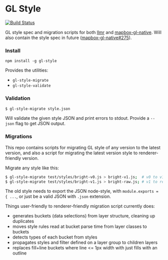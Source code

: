 GL Style
========

[![Build Status](https://magnum.travis-ci.com/mapbox/gl-style.svg?token=6EjGQXFuGMFRr7mgpjEj&branch=reference)](https://magnum.travis-ci.com/mapbox/gl-style)

GL style spec and migration scripts for both [llmr](https://github.com/mapbox/llmr) and
[mapbox-gl-native](https://github.com/mapbox/mapbox-gl-native).
Will also contain the style spec in future ([mapbox-gl-native#275](https://github.com/mapbox/mapbox-gl-native/issues/275)).

### Install

    npm install -g gl-style

Provides the utilities:

* `gl-style-migrate`
* `gl-style-validate`

### Validation

```bash
$ gl-style-migrate style.json
```

Will validate the given style JSON and print errors to stdout. Provide a
`--json` flag to get JSON output.

### Migrations

This repo contains scripts for migrating GL style of any version to the latest version,
and also a script for migrating the latest version style to renderer-friendly version.

Migrate any style like this:

```bash
$ gl-style-migrate test/styles/bright-v0.js > bright-v1.js;  # v0 to v1
$ gl-style-migrate test/styles/bright-v1.js > bright-raw.js; # v1 to renderer-friendly
```

The old style needs to export the JSON node-style, with `module.exports = { ...`,
or just be a valid JSON with `.json` extension.

Things user-friendly to renderer-friendly migration script currently does:

- generates buckets (data selections) from layer structure, cleaning up duplicates
- moves style rules read at bucket parse time from layer classes to buckets
- detects types of each bucket from styles
- propagates styles and filter defined on a layer group to children layers
- replaces fill+line buckets where line <= 1px width with just fills with an outline
